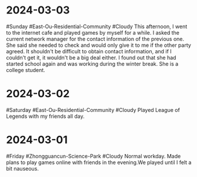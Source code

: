 # 2024-03-03
#Sunday #East-Ou-Residential-Community  #Cloudy 
This afternoon, I went to the internet cafe and played games by myself for a while. I asked the current network manager for the contact information of the previous one. She said she needed to check and would only give it to me if the other party agreed. It shouldn't be difficult to obtain contact information, and if I couldn't get it, it wouldn't be a big deal either. I found out that she had started school again and was working during the winter break. She is a college student.

# 2024-03-02
#Saturday  #East-Ou-Residential-Community  #Cloudy 
Played League of Legends with my friends all day.


# 2024-03-01
#Friday #Zhongguancun-Science-Park  #Cloudy 
Normal workday. Made plans to play games online with friends in the evening.We played until I felt a bit nauseous.